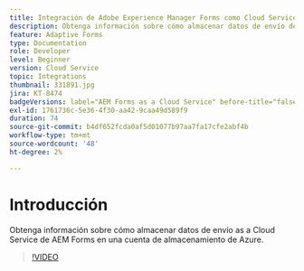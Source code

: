 ```yaml
---
title: Integración de Adobe Experience Manager Forms como Cloud Service con Azure Storage
description: Obtenga información sobre cómo almacenar datos de envío de AEM Forms en una cuenta de almacenamiento de Azure.
feature: Adaptive Forms
type: Documentation
role: Developer
level: Beginner
version: Cloud Service
topic: Integrations
thumbnail: 331891.jpg
jira: KT-8474
badgeVersions: label="AEM Forms as a Cloud Service" before-title="false"
exl-id: 1761736c-5e36-4f30-aa42-9caa49d589f9
duration: 74
source-git-commit: b4df652fcda0af5d01077b97aa7fa17cfe2abf4b
workflow-type: tm+mt
source-wordcount: '48'
ht-degree: 2%

---
```


# Introducción

Obtenga información sobre cómo almacenar datos de envío as a Cloud Service de AEM Forms en una cuenta de almacenamiento de Azure.

>[!VIDEO](https://video.tv.adobe.com/v/336028?quality=12&learn=on)
